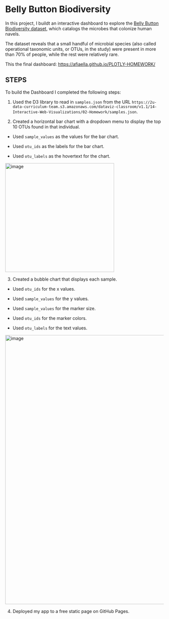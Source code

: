 # Belly Button Biodiversity

In this project, I buildt an interactive dashboard to explore the [Belly Button Biodiversity dataset](http://robdunnlab.com/projects/belly-button-biodiversity/), which catalogs the microbes that colonize human navels.

The dataset reveals that a small handful of microbial species (also called operational taxonomic units, or OTUs, in the study) were present in more than 70% of people, while the rest were relatively rare.

This the final dashboard: https://afiaella.github.io/PLOTLY-HOMEWORK/

## STEPS

To build the Dashboard I completed the following steps:

1. Used the D3 library to read in `samples.json` from the URL `https://2u-data-curriculum-team.s3.amazonaws.com/dataviz-classroom/v1.1/14-Interactive-Web-Visualizations/02-Homework/samples.json`.

2. Created a horizontal bar chart with a dropdown menu to display the top 10 OTUs found in that individual.

  * Used `sample_values` as the values for the bar chart.

  * Used `otu_ids` as the labels for the bar chart.

  * Used `otu_labels` as the hovertext for the chart.
  
<img width="346" alt="image" src="https://user-images.githubusercontent.com/85926823/193126820-22b7074c-d709-420f-a88e-f304df9f97c7.png">


3. Created a bubble chart that displays each sample.

  * Used `otu_ids` for the x values.

  * Used `sample_values` for the y values.

  * Used `sample_values` for the marker size.

  * Used `otu_ids` for the marker colors.

  * Used `otu_labels` for the text values.
 
 <img width="855" alt="image" src="https://user-images.githubusercontent.com/85926823/193126645-36cb94f1-c01f-4b4d-8137-b9267af11571.png">



4. Deployed my app to a free static page on GitHub Pages. 





